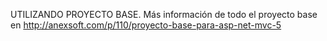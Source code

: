 

UTILIZANDO PROYECTO BASE. Más información de todo el proyecto base en
http://anexsoft.com/p/110/proyecto-base-para-asp-net-mvc-5

